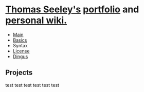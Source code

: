 
<h1><a href="/site/about"><span>Thomas Seeley's</span></a> <a href="#projects"><span>portfolio</span></a> and <a href="/site/wiki"><span>personal wiki.</span></a></h1>

<ul id="ProjectSubmenu">
    <li><a href="/projects/markdown/" title="Markdown Project Page">Main</a></li>
    <li><a href="/projects/markdown/basics" title="Markdown Basics">Basics</a></li>
    <li><a class="selected" title="Markdown Syntax Documentation">Syntax</a></li>
    <li><a href="/projects/markdown/license" title="Pricing and License Information">License</a></li>
    <li><a href="/projects/markdown/dingus" title="Online Markdown Web Form">Dingus</a></li>
</ul>


<h2 id="projects">Projects</h2>

<div class="portfolio-grid">
    <a class="portfolio-item"><div></div>test</a>
    <a class="portfolio-item">test</a>
    <a class="portfolio-item">test</a>
    <a class="portfolio-item">test</a>
    <a class="portfolio-item">test</a>
    <a class="portfolio-item">test</a>

</div>